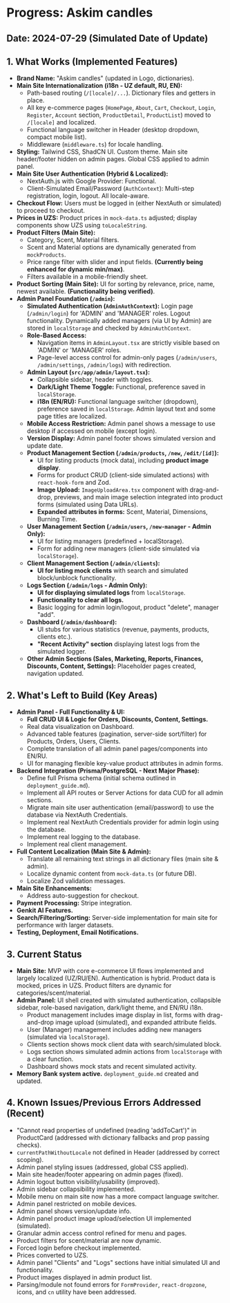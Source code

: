 
# Progress: Askim candles

## Date: 2024-07-29 (Simulated Date of Update)

## 1. What Works (Implemented Features)

*   **Brand Name:** "Askim candles" (updated in Logo, dictionaries).
*   **Main Site Internationalization (i18n - UZ default, RU, EN):**
    *   Path-based routing (`/[locale]/...`). Dictionary files and getters in place.
    *   All key e-commerce pages (`HomePage`, `About`, `Cart`, `Checkout`, `Login`, `Register`, `Account` section, `ProductDetail`, `ProductList`) moved to `/[locale]` and localized.
    *   Functional language switcher in Header (desktop dropdown, compact mobile list).
    *   Middleware (`middleware.ts`) for locale handling.
*   **Styling:** Tailwind CSS, ShadCN UI. Custom theme. Main site header/footer hidden on admin pages. Global CSS applied to admin panel.
*   **Main Site User Authentication (Hybrid & Localized):**
    *   NextAuth.js with Google Provider: Functional.
    *   Client-Simulated Email/Password (`AuthContext`): Multi-step registration, login, logout. All locale-aware.
*   **Checkout Flow:** Users must be logged in (either NextAuth or simulated) to proceed to checkout.
*   **Prices in UZS:** Product prices in `mock-data.ts` adjusted; display components show UZS using `toLocaleString`.
*   **Product Filters (Main Site):**
    *   Category, Scent, Material filters.
    *   Scent and Material options are dynamically generated from `mockProducts`.
    *   Price range filter with slider and input fields. **(Currently being enhanced for dynamic min/max)**.
    *   Filters available in a mobile-friendly sheet.
*   **Product Sorting (Main Site):** UI for sorting by relevance, price, name, newest available. **(Functionality being verified)**.
*   **Admin Panel Foundation (`/admin`):**
    *   **Simulated Authentication (`AdminAuthContext`):** Login page (`/admin/login`) for 'ADMIN' and 'MANAGER' roles. Logout functionality. Dynamically added managers (via UI by Admin) are stored in `localStorage` and checked by `AdminAuthContext`.
    *   **Role-Based Access:**
        *   Navigation items in `AdminLayout.tsx` are strictly visible based on 'ADMIN' or 'MANAGER' roles.
        *   Page-level access control for admin-only pages (`/admin/users`, `/admin/settings`, `/admin/logs`) with redirection.
    *   **Admin Layout (`src/app/admin/layout.tsx`):**
        *   Collapsible sidebar, header with toggles.
        *   **Dark/Light Theme Toggle:** Functional, preference saved in `localStorage`.
        *   **i18n (EN/RU):** Functional language switcher (dropdown), preference saved in `localStorage`. Admin layout text and some page titles are localized.
    *   **Mobile Access Restriction:** Admin panel shows a message to use desktop if accessed on mobile (except login).
    *   **Version Display:** Admin panel footer shows simulated version and update date.
    *   **Product Management Section (`/admin/products`, `/new`, `/edit/[id]`):**
        *   UI for listing products (mock data), including **product image display**.
        *   Forms for product CRUD (client-side simulated actions) with `react-hook-form` and Zod.
        *   **Image Upload:** `ImageUploadArea.tsx` component with drag-and-drop, previews, and main image selection integrated into product forms (simulated using Data URLs).
        *   **Expanded attributes in forms:** Scent, Material, Dimensions, Burning Time.
    *   **User Management Section (`/admin/users`, `/new-manager` - Admin Only):**
        *   UI for listing managers (predefined + localStorage).
        *   Form for adding new managers (client-side simulated via `localStorage`).
    *   **Client Management Section (`/admin/clients`):**
        *   **UI for listing mock clients** with search and simulated block/unblock functionality.
    *   **Logs Section (`/admin/logs` - Admin Only):**
        *   **UI for displaying simulated logs** from `localStorage`.
        *   **Functionality to clear all logs.**
        *   Basic logging for admin login/logout, product "delete", manager "add".
    *   **Dashboard (`/admin/dashboard`):**
        *   UI stubs for various statistics (revenue, payments, products, clients etc.).
        *   **"Recent Activity" section** displaying latest logs from the simulated logger.
    *   **Other Admin Sections (Sales, Marketing, Reports, Finances, Discounts, Content, Settings):** Placeholder pages created, navigation updated.

## 2. What's Left to Build (Key Areas)

*   **Admin Panel - Full Functionality & UI:**
    *   **Full CRUD UI & Logic for Orders, Discounts, Content, Settings.**
    *   Real data visualization on Dashboard.
    *   Advanced table features (pagination, server-side sort/filter) for Products, Orders, Users, Clients.
    *   Complete translation of all admin panel pages/components into EN/RU.
    *   UI for managing flexible key-value product attributes in admin forms.
*   **Backend Integration (Prisma/PostgreSQL - Next Major Phase):**
    *   Define full Prisma schema (initial schema outlined in `deployment_guide.md`).
    *   Implement all API routes or Server Actions for data CUD for all admin sections.
    *   Migrate main site user authentication (email/password) to use the database via NextAuth Credentials.
    *   Implement real NextAuth Credentials provider for admin login using the database.
    *   Implement real logging to the database.
    *   Implement real client management.
*   **Full Content Localization (Main Site & Admin):**
    *   Translate all remaining text strings in all dictionary files (main site & admin).
    *   Localize dynamic content from `mock-data.ts` (or future DB).
    *   Localize Zod validation messages.
*   **Main Site Enhancements:**
    *   Address auto-suggestion for checkout.
*   **Payment Processing:** Stripe integration.
*   **Genkit AI Features.**
*   **Search/Filtering/Sorting:** Server-side implementation for main site for performance with larger datasets.
*   **Testing, Deployment, Email Notifications.**

## 3. Current Status

*   **Main Site:** MVP with core e-commerce UI flows implemented and largely localized (UZ/RU/EN). Authentication is hybrid. Product data is mocked, prices in UZS. Product filters are dynamic for categories/scent/material.
*   **Admin Panel:** UI shell created with simulated authentication, collapsible sidebar, role-based navigation, dark/light theme, and EN/RU i18n.
    *   Product management includes image display in list, forms with drag-and-drop image upload (simulated), and expanded attribute fields.
    *   User (Manager) management includes adding new managers (simulated via `localStorage`).
    *   Clients section shows mock client data with search/simulated block.
    *   Logs section shows simulated admin actions from `localStorage` with a clear function.
    *   Dashboard shows mock stats and recent simulated activity.
*   **Memory Bank system active.** `deployment_guide.md` created and updated.

## 4. Known Issues/Previous Errors Addressed (Recent)
*   "Cannot read properties of undefined (reading 'addToCart')" in ProductCard (addressed with dictionary fallbacks and prop passing checks).
*   `currentPathWithoutLocale` not defined in Header (addressed by correct scoping).
*   Admin panel styling issues (addressed, global CSS applied).
*   Main site header/footer appearing on admin pages (fixed).
*   Admin logout button visibility/usability (improved).
*   Admin sidebar collapsibility implemented.
*   Mobile menu on main site now has a more compact language switcher.
*   Admin panel restricted on mobile devices.
*   Admin panel shows version/update info.
*   Admin panel product image upload/selection UI implemented (simulated).
*   Granular admin access control refined for menu and pages.
*   Product filters for scent/material are now dynamic.
*   Forced login before checkout implemented.
*   Prices converted to UZS.
*   Admin panel "Clients" and "Logs" sections have initial simulated UI and functionality.
*   Product images displayed in admin product list.
*   Parsing/module not found errors for `FormProvider`, `react-dropzone`, icons, and `cn` utility have been addressed.
